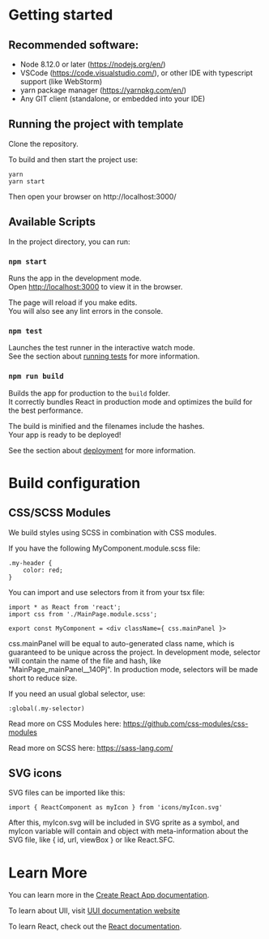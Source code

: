# Getting started

## Recommended software:
- Node 8.12.0 or later (https://nodejs.org/en/)
- VSCode (https://code.visualstudio.com/), or other IDE with typescript support (like WebStorm)
- yarn package manager (https://yarnpkg.com/en/)
- Any GIT client (standalone, or embedded into your IDE)

## Running the project with template

Clone the repository.

To build and then start the project use:
```
yarn
yarn start
```
Then open your browser on http://localhost:3000/


## Available Scripts

In the project directory, you can run:

### `npm start`

Runs the app in the development mode.\
Open [http://localhost:3000](http://localhost:3000) to view it in the browser.

The page will reload if you make edits.\
You will also see any lint errors in the console.

### `npm test`

Launches the test runner in the interactive watch mode.\
See the section about [running tests](https://facebook.github.io/create-react-app/docs/running-tests) for more information.

### `npm run build`

Builds the app for production to the `build` folder.\
It correctly bundles React in production mode and optimizes the build for the best performance.

The build is minified and the filenames include the hashes.\
Your app is ready to be deployed!

See the section about [deployment](https://facebook.github.io/create-react-app/docs/deployment) for more information.

# Build configuration

## CSS/SCSS Modules

We build styles using SCSS in combination with CSS modules.

If you have the following MyComponent.module.scss file:
```
.my-header {
    color: red;
}
```
You can import and use selectors from it from your tsx file:
```
import * as React from 'react';
import css from './MainPage.module.scss';

export const MyComponent = <div className={ css.mainPanel }>
```
css.mainPanel will be equal to auto-generated class name, which is guaranteed to be unique across the project. In development mode, selector will contain the name of the file and hash, like "MainPage_mainPanel__140Pj". In production mode, selectors will be made short to reduce size.

If you need an usual global selector, use:
```
:global(.my-selector)
```

Read more on CSS Modules here: https://github.com/css-modules/css-modules 

Read more on SCSS here: https://sass-lang.com/ 

## SVG icons

SVG files can be imported like this:
```
import { ReactComponent as myIcon } from 'icons/myIcon.svg'
```

After this, myIcon.svg will be included in SVG sprite as a symbol, and myIcon variable will contain and object with meta-information about the SVG file, like { id, url, viewBox } or like React.SFC.

[comment]: <> (## Working the .NET/Java server)

[comment]: <> (By default, the project is configured to run without the server &#40;like .NET/Java-based REST APIs&#41;.)

[comment]: <> (Usually, back-end project serves static assets as well as it's REST APIs. Considering this, when you'll get back-end server running, you need to change some settings:)

[comment]: <> (- make sure your server can serve static files from /built path.)

[comment]: <> (- the app uses Single Page Application approach, so routing is done at client-side. To support this, you'll need to tweak your server-side routing so any unknown path &#40;like /home&#41; serves the /built/index.html file content)

[comment]: <> (- on developers machines, setup the server to run on some spare port &#40;like 44301&#41;)

[comment]: <> (- Back-end developers can use "yarn build" after getting the source, to get recent version of UI scripts)

[comment]: <> (- On your build/CI script use "yarn prod" command to build the bundle.js.)

# Learn More

You can learn more in the [Create React App documentation](https://facebook.github.io/create-react-app/docs/getting-started).

To learn about UII, visit [UUI documentation website](https://uui.epam.com/)

To learn React, check out the [React documentation](https://reactjs.org/).
